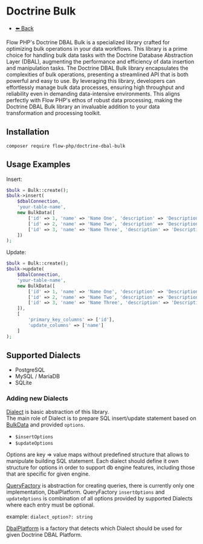 # Doctrine Bulk

- [⬅️️ Back](../../introduction.md)

Flow PHP's Doctrine DBAL Bulk is a specialized library crafted for optimizing bulk operations in your data workflows.
This library is a prime choice for handling bulk data tasks with the Doctrine Database Abstraction Layer (DBAL),
augmenting the performance and efficiency of data insertion and manipulation tasks. The Doctrine DBAL Bulk library
encapsulates the complexities of bulk operations, presenting a streamlined API that is both powerful and easy to use. By
leveraging this library, developers can effortlessly manage bulk data processes, ensuring high throughput and
reliability even in demanding data-intensive environments. This aligns perfectly with Flow PHP's ethos of robust data
processing, making the Doctrine DBAL Bulk library an invaluable addition to your data transformation and processing
toolkit.

## Installation

```
composer require flow-php/doctrine-dbal-bulk
```

## Usage Examples

Insert:

```php
$bulk = Bulk::create();
$bulk->insert(
    $dbalConnection,
    'your-table-name',
    new BulkData([
        ['id' => 1, 'name' => 'Name One', 'description' => 'Description One'],
        ['id' => 2, 'name' => 'Name Two', 'description' => 'Description Two'],
        ['id' => 3, 'name' => 'Name Three', 'description' => 'Description Three'],
    ])
);

```

Update:

```php
$bulk = Bulk::create();
$bulk->update(
    $dbalConnection,
    'your-table-name',
    new BulkData([
        ['id' => 1, 'name' => 'Name One', 'description' => 'Description One'],
        ['id' => 2, 'name' => 'Name Two', 'description' => 'Description Two'],
        ['id' => 3, 'name' => 'Name Three', 'description' => 'Description Three'],
    ]),
    [
        'primary_key_columns' => ['id'],
        'update_columns' => ['name']
    ]
);

```

## Supported Dialects

* PostgreSQL
* MySQL / MariaDB
* SQLite

### Adding new Dialects

[Dialect](../../../src/lib/doctrine-dbal-bulk/src/Flow/Doctrine/Bulk/Dialect/Dialect.php) is basic abstraction of this library.  
The main role of Dialect is to prepare SQL insert/update statement based
on [BulkData](../../../src/lib/doctrine-dbal-bulk/src/Flow/Doctrine/Bulk/BulkData.php)
and provided `options`.

* `$insertOptions`
* `$updateOptions`

Options are key => value maps without predefined structure that allows to manipulate building SQL statement.
Each dialect should define it own structure for options in order to support db engine features, including those
that are specific for given engine.

[QueryFactory](../../../src/lib/doctrine-dbal-bulk/src/Flow/Doctrine/Bulk/QueryFactory.php) is abstraction for creating queries, there is currently only one
implementation, DbalPlatform. QueryFactory `insertOptions` and `updateOptions` is combination of all options provided
by supported Dialects where each entry must be optional.

example:
`dialect_option?: string`

[DbalPlatform](../../../src/lib/doctrine-dbal-bulk/src/Flow/Doctrine/Bulk/DbalPlatform.php) is a factory that detects which Dialect should be used for given
Doctrine DBAL Platform. 
